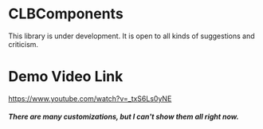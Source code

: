 # CLBComponents

This library is under development. It is open to all kinds of suggestions and criticism.

# Demo Video Link
https://www.youtube.com/watch?v=_txS6Ls0yNE

##### There are many customizations, but I can't show them all right now.

